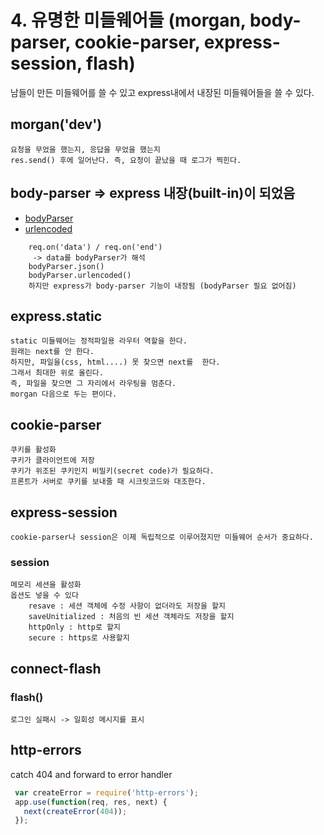 # 4. 유명한 미들웨어들 (morgan, body-parser, cookie-parser, express-session, flash)
 
남들이 만든 미들웨어를 쓸 수 있고 express내에서 내장된 미들웨어들을 쓸 수 있다.

## morgan('dev')
    요청을 무었을 했는지, 응답을 무었을 했는지 
    res.send() 후에 일어난다. 즉, 요청이 끝났을 때 로그가 찍힌다.

## body-parser => express 내장(built-in)이 되었음
- [bodyParser](https://backback.tistory.com/336)
- [urlencoded](https://sjh836.tistory.com/154)
```
    req.on('data') / req.on('end')
     -> data를 bodyParser가 해석 
    bodyParser.json()
    bodyParser.urlencoded() 
    하지만 express가 body-parser 기능이 내장됨 (bodyParser 필요 없어짐)
```  
## express.static
    static 미들웨어는 정적파일용 라우터 역할을 한다.
    원래는 next를 안 한다.
    하지만, 파일을(css, html....) 못 찾으면 next를  한다.
    그래서 최대한 위로 올린다.
    즉, 파일을 찾으면 그 자리에서 라우팅을 멈춘다.
    morgan 다음으로 두는 편이다.

## cookie-parser
    쿠키를 활성화
    쿠키가 클라이언트에 저장
    쿠키가 위조된 쿠키인지 비밀키(secret code)가 필요하다.
    프론트가 서버로 쿠키를 보내줄 때 시크릿코드와 대조한다.

## express-session
    cookie-parser나 session은 이제 독립적으로 이루어졌지만 미들웨어 순서가 중요하다.
    
### session
    메모리 세션을 활성화 
    옵션도 넣을 수 있다 
        resave : 세션 객체에 수정 사항이 없더라도 저장을 할지 
        saveUnitialized : 처음의 빈 세션 객체라도 저장을 할지
        httpOnly : http로 할지
        secure : https로 사용할지 

## connect-flash

### flash()
    로그인 실패시 -> 일회성 메시지를 표시

## http-errors
catch 404 and forward to error handler

```js
 var createError = require('http-errors');
 app.use(function(req, res, next) {
   next(createError(404));
 });
```

